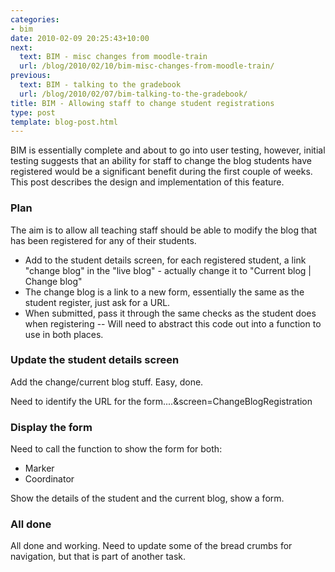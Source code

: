 ```yaml
---
categories:
- bim
date: 2010-02-09 20:25:43+10:00
next:
  text: BIM - misc changes from moodle-train
  url: /blog/2010/02/10/bim-misc-changes-from-moodle-train/
previous:
  text: BIM - talking to the gradebook
  url: /blog/2010/02/07/bim-talking-to-the-gradebook/
title: BIM - Allowing staff to change student registrations
type: post
template: blog-post.html
---
```

BIM is essentially complete and about to go into user testing, however, initial testing suggests that an ability for staff to change the blog students have registered would be a significant benefit during the first couple of weeks. This post describes the design and implementation of this feature.

### Plan

The aim is to allow all teaching staff should be able to modify the blog that has been registered for any of their students.

- Add to the student details screen, for each registered student, a link "change blog" in the "live blog" - actually change it to "Current blog | Change blog"
- The change blog is a link to a new form, essentially the same as the student register, just ask for a URL.
- When submitted, pass it through the same checks as the student does when registering -- Will need to abstract this code out into a function to use in both places.

### Update the student details screen

Add the change/current blog stuff. Easy, done.

Need to identify the URL for the form....&screen=ChangeBlogRegistration

### Display the form

Need to call the function to show the form for both:

- Marker
- Coordinator

Show the details of the student and the current blog, show a form.

### All done

All done and working. Need to update some of the bread crumbs for navigation, but that is part of another task.